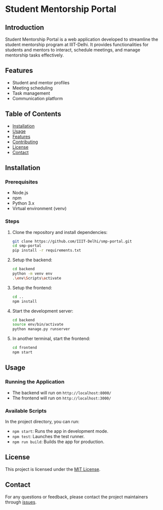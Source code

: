 # Student Mentorship Portal

## Introduction
Student Mentorship Portal is a web application developed to streamline the student mentorship program at IIIT-Delhi. It provides functionalities for students and mentors to interact, schedule meetings, and manage mentorship tasks effectively.

## Features
- Student and mentor profiles
- Meeting scheduling
- Task management
- Communication platform

## Table of Contents
- [Installation](#installation)
- [Usage](#usage)
- [Features](#features)
- [Contributing](#contributing)
- [License](#license)
- [Contact](#contact)

## Installation

### Prerequisites
- Node.js
- npm
- Python 3.x
- Virtual environment (venv)

### Steps
1. Clone the repository and install dependencies:
    ```bash
    git clone https://github.com/IIIT-Delhi/smp-portal.git
    cd smp-portal
    pip install -r requirements.txt
    ```

2. Setup the backend:
    ```bash
    cd backend
    python -m venv env
    .\env\Scripts\activate
    ```

3. Setup the frontend:
    ```bash
    cd ..
    npm install
    ```

4. Start the development server:
    ```bash
    cd backend
    source env/bin/activate
    python manage.py runserver
    ```

5. In another terminal, start the frontend:
    ```bash
    cd frontend
    npm start
    ```

## Usage

### Running the Application
- The backend will run on `http://localhost:8000/`
- The frontend will run on `http://localhost:3000/`

### Available Scripts
In the project directory, you can run:
- `npm start`: Runs the app in development mode.
- `npm test`: Launches the test runner.
- `npm run build`: Builds the app for production.

## License
This project is licensed under the [MIT License](LICENSE).

## Contact
For any questions or feedback, please contact the project maintainers through [issues](https://github.com/IIIT-Delhi/smp-portal/issues).
